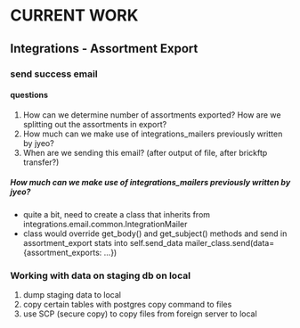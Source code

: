 CURRENT WORK
=============

Integrations - Assortment Export
--------------------------------

### send success email

#### questions

  1. How can we determine number of assortments exported? How are we splitting out the assortments in export?
  1. How much can we make use of integrations_mailers previously written by jyeo?
  1. When are we sending this email? (after output of file, after brickftp transfer?)

##### How much can we make use of integrations_mailers previously written by jyeo?
  - quite a bit, need to create a class that inherits from integrations.email.common.IntegrationMailer
  - class would override get_body() and get_subject() methods and send in assortment_export stats into self.send_data mailer_class.send(data={assortment_exports: ...})






### Working with data on staging db on local
 1. dump staging data to local
 1. copy certain tables with postgres copy command to files
 1. use SCP (secure copy) to copy files from foreign server to local
